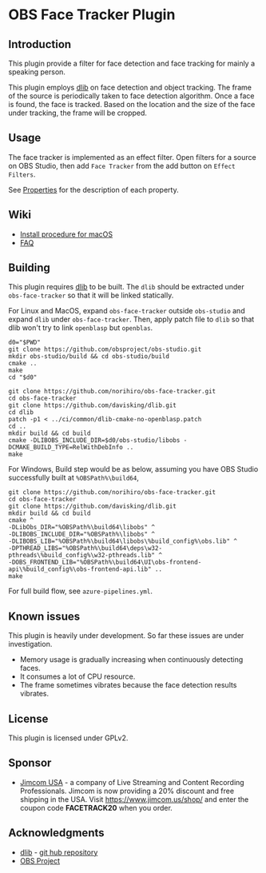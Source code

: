 # OBS Face Tracker Plugin

## Introduction

This plugin provide a filter for face detection and face tracking for mainly a speaking person.

This plugin employs [dlib](http://dlib.net/) on face detection and object tracking.
The frame of the source is periodically taken to face detection algorithm.
Once a face is found, the face is tracked.
Based on the location and the size of the face under tracking, the frame will be cropped.

## Usage
The face tracker is implemented as an effect filter.
Open filters for a source on OBS Studio, then add `Face Tracker` from the add button on `Effect Filters`.

See [Properties](doc/properties.md) for the description of each property.

## Wiki
- [Install procedure for macOS](https://github.com/norihiro/obs-face-tracker/wiki/Install-MacOS)
- [FAQ](https://github.com/norihiro/obs-face-tracker/wiki/FAQ)

## Building

This plugin requires [dlib](http://dlib.net/) to be built.
The `dlib` should be extracted under `obs-face-tracker` so that it will be linked statically.

For Linux and MacOS,
expand `obs-face-tracker` outside `obs-studio` and expand `dlib` under `obs-face-tracker`.
Then, apply patch file to `dlib` so that dlib won't try to link `openblasp` but `openblas`.
```
d0="$PWD"
git clone https://github.com/obsproject/obs-studio.git
mkdir obs-studio/build && cd obs-studio/build
cmake ..
make
cd "$d0"

git clone https://github.com/norihiro/obs-face-tracker.git
cd obs-face-tracker
git clone https://github.com/davisking/dlib.git
cd dlib
patch -p1 < ../ci/common/dlib-cmake-no-openblasp.patch
cd ..
mkdir build && cd build
cmake -DLIBOBS_INCLUDE_DIR=$d0/obs-studio/libobs -DCMAKE_BUILD_TYPE=RelWithDebInfo ..
make
```

For Windows,
Build step would be as below, assuming you have OBS Studio successfully built at `%OBSPath%\build64`,
```
git clone https://github.com/norihiro/obs-face-tracker.git
cd obs-face-tracker
git clone https://github.com/davisking/dlib.git
mkdir build && cd build
cmake ^
-DLibObs_DIR="%OBSPath%\build64\libobs" ^
-DLIBOBS_INCLUDE_DIR="%OBSPath%\libobs" ^
-DLIBOBS_LIB="%OBSPath%\build64\libobs\%build_config%\obs.lib" ^
-DPTHREAD_LIBS="%OBSPath%\build64\deps\w32-pthreads\%build_config%\w32-pthreads.lib" ^
-DOBS_FRONTEND_LIB="%OBSPath%\build64\UI\obs-frontend-api\%build_config%\obs-frontend-api.lib" ..
make
```
For full build flow, see `azure-pipelines.yml`.

## Known issues
This plugin is heavily under development. So far these issues are under investigation.
- Memory usage is gradually increasing when continuously detecting faces.
- It consumes a lot of CPU resource.
- The frame sometimes vibrates because the face detection results vibrates.

## License
This plugin is licensed under GPLv2.

## Sponsor
- [Jimcom USA](https://www.jimcom.us/shop/) - a company of Live Streaming and Content Recording Professionals.
  Jimcom is now providing a 20% discount and free shipping in the USA.
  Visit https://www.jimcom.us/shop/ and enter the coupon code **FACETRACK20** when you order.

## Acknowledgments
- [dlib](http://dlib.net/) - [git hub repository](https://github.com/davisking/dlib)
- [OBS Project](https://obsproject.com/)
